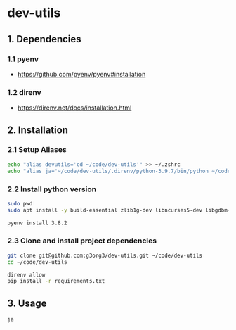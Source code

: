 # dev-utils

## 1. Dependencies

### 1.1 pyenv

- https://github.com/pyenv/pyenv#installation

### 1.2 direnv

- https://direnv.net/docs/installation.html

## 2. Installation

### 2.1 Setup Aliases

```sh
echo "alias devutils='cd ~/code/dev-utils'" >> ~/.zshrc
echo "alias ja='~/code/dev-utils/.direnv/python-3.9.7/bin/python ~/code/dev-utils/bin/ja'" >> ~/.zshrc
```

### 2.2 Install python version

```sh
sudo pwd
sudo apt install -y build-essential zlib1g-dev libncurses5-dev libgdbm-dev libnss3-dev libssl-dev libreadline-dev libffi-dev wget
```

```sh
pyenv install 3.8.2
```

### 2.3 Clone and install project dependencies

```sh
git clone git@github.com:g3org3/dev-utils.git ~/code/dev-utils
cd ~/code/dev-utils
```

```sh
direnv allow
pip install -r requirements.txt
```

## 3. Usage

```sh
ja
```
